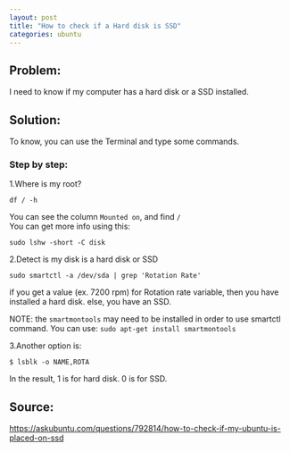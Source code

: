 ```yaml
---
layout: post
title: "How to check if a Hard disk is SSD"
categories: ubuntu
---
```


## Problem: 

I need to know if my computer has a hard disk or a SSD installed. 

## Solution:
To know, you can use the Terminal and type some commands.




### Step by step:

1.Where is my root?
```
df / -h
```
You can see the column `Mounted on`, and find `/`\
You can get more info using this:
```
sudo lshw -short -C disk 
```

2.Detect is my disk is a hard disk or SSD  
```
sudo smartctl -a /dev/sda | grep 'Rotation Rate'
```
if you get a value (ex. 7200 rpm) for Rotation rate variable, then you have installed a hard disk.
else, you have an SSD.

NOTE: the `smartmontools` may need to be installed in order to use smartctl command. You can use: `sudo apt-get install smartmontools`

3.Another option is:

```
$ lsblk -o NAME,ROTA  
```

In the result, 1 is for hard disk. 0 is for SSD.







## Source:

<https://askubuntu.com/questions/792814/how-to-check-if-my-ubuntu-is-placed-on-ssd>
